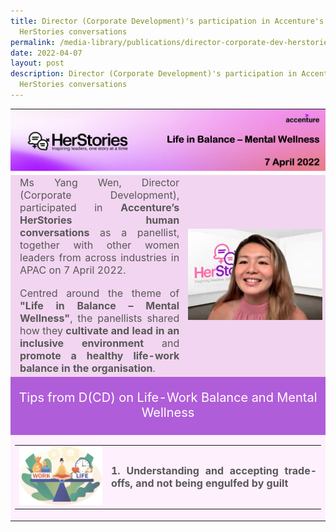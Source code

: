 ```yaml
---
title: Director (Corporate Development)'s participation in Accenture's
  HerStories conversations
permalink: /media-library/publications/director-corporate-dev-herstories
date: 2022-04-07
layout: post
description: Director (Corporate Development)'s participation in Accenture's
  HerStories conversations
---
```

<table style="padding:0px;border:0;">
	<tr>
		<td colspan = "2" width="100%" height=100%" style="padding:0px;border:0;">
			<img src="/images/Media/DCD_HerStories_Header.png"  /> 
		</td>
	</tr>
	<tr style="background-color:#f2d5f0;padding:0px;border:0;">
		<td style="background-color:#f2d5f0;padding-left:15px;border:0;" width="55%">
			<div style="font-size:16px;text-align:justify;color:#585858">Ms Yang Wen, Director (Corporate Development), participated in <b>Accenture’s HerStories human conversations</b> as a panellist, together with other women leaders from across industries in APAC on 7 April 2022.</div><br>
		<div style="font-size:16px;text-align:justify;color:#585858">Centred around the theme of <b>"Life in Balance – Mental Wellness"</b>, the panellists shared how they <b>cultivate and lead in an inclusive environment</b> and <b>promote a healthy life-work balance in the organisation</b>.</div>
		</td>																																																															 <td style="background-color:#f2d5f0;padding-right:5px;border:0;">
				<img src="/images/Media/DCD_HerStories_Image1.png"  /> 																</td>
	</tr>
	<tr style="background-color:#b05dd9;">
		<td colspan = "2">
			<p style="color:#FFFFFF;text-align:center;font-size:20px">Tips from D(CD) on Life-Work Balance and Mental Wellness</p>
		</td>
	</tr>		
	<tr style="background-color:#fff0fe;">
		<td colspan="2">
			<table style="padding:0px;border:0;">
						<tr>
							 <td width="30%">
										<img src="/images/Media/DCD_HerStories_Image2.png"  /> 							
							 </td>																			
							 <td>
										<div style="font-size:16px;text-align:justify;color:#585858">								<b>1. Understanding and accepting trade-offs, and not being engulfed by guilt</b>
							 </td>									
							</tr>
			</table>
		</td>
	</tr>
</table>